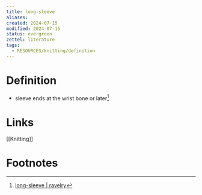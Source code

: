 ```yaml
---
title: long-sleeve
aliases: 
created: 2024-07-15
modified: 2024-07-15
status: evergreen
zettel: literature
tags:
  - RESOURCES/knitting/definition
---
```

# Definition
- sleeve ends at the wrist bone or later[^1]
# Links
[[Knitting]]
# Footnotes

[^1]: [long-sleeve | ravelry](https://www.ravelry.com/patterns/attributes/long-sleeve "sleeve ends at the wrist bone or later")